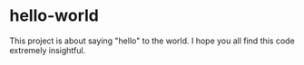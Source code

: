 # hello-world
This project is about saying "hello" to the world. I hope you all find this code extremely insightful.
